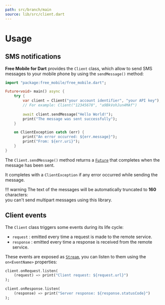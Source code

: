 ```yaml
---
path: src/branch/main
source: lib/src/client.dart
---
```


# Usage

## SMS notifications
**Free Mobile for Dart** provides the `Client` class, which allow to send SMS messages to your mobile phone by using the `sendMessage()` method:

``` dart
import "package:free_mobile/free_mobile.dart";

Future<void> main() async {
	try {
		var client = Client("your account identifier", "your API key");
		// For example: Client("12345678", "a9BkVohJun4MAf")
	
		await client.sendMessage("Hello World!");
		print("The message was sent successfully");
	}

	on ClientException catch (err) {
		print("An error occurred: ${err.message}");
		print("From: ${err.uri}");
	}
}
```

The `Client.sendMessage()` method returns a [`Future`](https://api.dart.dev/stable/dart-async/Future-class.html) that completes when the message has been sent.

It completes with a `ClientException` if any error occurred while sending the message.

!!! warning
	The text of the messages will be automatically truncated to **160** characters:  
	you can't send multipart messages using this library.

## Client events
The `Client` class triggers some events during its life cycle:

- `request` : emitted every time a request is made to the remote service.
- `response` : emitted every time a response is received from the remote service.

These events are exposed as [`Stream`](https://api.dart.dev/stable/dart-async/Stream-class.html), you can listen to them using the `on<EventName>` properties:

``` dart
client.onRequest.listen(
	(request) => print("Client request: ${request.url}")
);

client.onResponse.listen(
	(response) => print("Server response: ${response.statusCode}")
);
```

